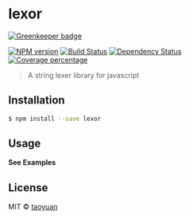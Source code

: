 # lexor 

[![Greenkeeper badge](https://badges.greenkeeper.io/taoyuan/lexor.svg)](https://greenkeeper.io/)

[![NPM version][npm-image]][npm-url] [![Build Status][travis-image]][travis-url] [![Dependency Status][daviddm-image]][daviddm-url] [![Coverage percentage][coveralls-image]][coveralls-url]
> A string lexer library for javascript

## Installation

```sh
$ npm install --save lexor
```

## Usage

__See Examples__

## License

MIT © [taoyuan]()


[npm-image]: https://badge.fury.io/js/lexor.svg
[npm-url]: https://npmjs.org/package/lexor
[travis-image]: https://travis-ci.org/taoyuan/lexor.svg?branch=master
[travis-url]: https://travis-ci.org/taoyuan/lexor
[daviddm-image]: https://david-dm.org/taoyuan/lexor.svg?theme=shields.io
[daviddm-url]: https://david-dm.org/taoyuan/lexor
[coveralls-image]: https://coveralls.io/repos/taoyuan/lexor/badge.svg
[coveralls-url]: https://coveralls.io/r/taoyuan/lexor
